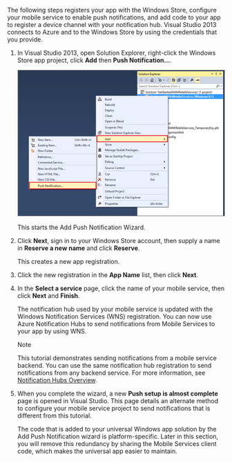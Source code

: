 The following steps registers your app with the Windows Store, configure your mobile service to enable push notifications, and add code to your app to register a device channel with your notification hub. Visual Studio 2013 connects to Azure and to the Windows Store by using the credentials that you provide. 

1. In Visual Studio 2013, open Solution Explorer, right-click the Windows Store app project, click **Add** then **Push Notification...**. 
   
    ![Add Push Notification wizard in Visual Studio 2013](./media/mobile-services-create-new-push-vs2013/mobile-add-push-notifications-vs2013.png)
   
    This starts the Add Push Notification Wizard.
2. Click **Next**, sign in to your Windows Store account, then supply a name in **Reserve a new name** and click **Reserve**.
   
    This creates a new app registration.
3. Click the new registration in the **App Name** list, then click **Next**.
4. In the **Select a service** page, click the name of your mobile service, then click **Next** and **Finish**. 
   
    The notification hub used by your mobile service is updated with the Windows Notification Services (WNS) registration. You can now use Azure Notification Hubs to send notifications from Mobile Services to your app by using WNS. 
   
   > [!NOTE]
   > This tutorial demonstrates sending notifications from a mobile service backend. You can use the same notification hub registration to send notifications from any backend service. For more information, see [Notification Hubs Overview](http://msdn.microsoft.com/library/azure/jj927170.aspx).
   > 
   > 
5. When you complete the wizard, a new **Push setup is almost complete** page is opened in Visual Studio. This page details an alternate method to configure your mobile service project to send notifications that is different from this tutorial. 
   
    The code that is added to your universal Windows app solution by the Add Push Notification wizard is platform-specific. Later in this section, you will remove this redundancy by sharing the Mobile Services client code, which makes the universal app easier to maintain.  

<!-- URLs. -->
[Get started with Mobile Services]: /develop/mobile/tutorials/get-started/
[Get started with data]: /develop/mobile/tutorials/get-started-with-data-dotnet/